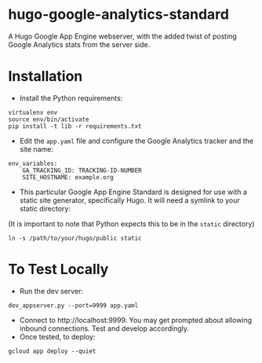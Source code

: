 # hugo-google-analytics-standard

A Hugo Google App Engine webserver, with the added twist of posting Google Analytics stats from the server side.

# Installation

- Install the Python requirements:

```
virtualenv env
source env/bin/activate
pip install -t lib -r requirements.txt
```

- Edit the `app.yaml` file and configure the Google Analytics tracker and the site name:

```
env_variables:
    GA_TRACKING_ID: TRACKING-ID-NUMBER
    SITE_HOSTNAME: example.org
```

- This particular Google App Engine Standard is designed for use with a static site generator, specifically Hugo.  It will need a symlink to your static directory:

(It is important to note that Python expects this to be in the `static` directory)

```
ln -s /path/to/your/hugo/public static
```

# To Test Locally

- Run the dev server:

```
dev_appserver.py --port=9999 app.yaml
```

- Connect to http://localhost:9999.  You may get prompted about allowing inbound connections. Test and develop accordingly.
- Once tested, to deploy:

```
gcloud app deploy --quiet
```
